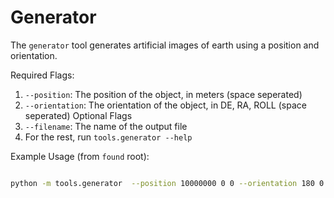 # Generator

The `generator` tool generates artificial images of earth using a position and orientation.

Required Flags:
1. `--position`: The position of the object, in meters (space seperated)
2. `--orientation`: The orientation of the object, in DE, RA, ROLL (space seperated)
Optional Flags
1. `--filename`: The name of the output file
2. For the rest, run `tools.generator --help`

Example Usage (from `found` root):
```bash

python -m tools.generator  --position 10000000 0 0 --orientation 180 0 0

```